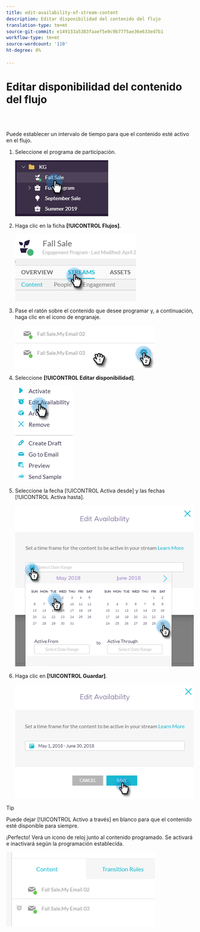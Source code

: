 ```yaml
---
title: edit-availability-of-stream-content
description: Editar disponibilidad del contenido del flujo
translation-type: tm+mt
source-git-commit: e149133a5383faaef5e9c9b7775ae36e633ed7b1
workflow-type: tm+mt
source-wordcount: '110'
ht-degree: 0%

---
```



# Editar disponibilidad del contenido del flujo

<br> 

Puede establecer un intervalo de tiempo para que el contenido esté activo en el flujo.

1. Seleccione el programa de participación.

   ![Imagen uno](/help/sky/assets/engagement-programs/edit-availability-of-stream-content/edit-availability-of-stream-content-1.png)

1. Haga clic en la ficha **[!UICONTROL Flujos]**.

   ![Imagen dos](/help/sky/assets/engagement-programs/edit-availability-of-stream-content/edit-availability-of-stream-content-2.png)

1. Pase el ratón sobre el contenido que desee programar y, a continuación, haga clic en el icono de engranaje.

   ![Imagen tres](/help/sky/assets/engagement-programs/edit-availability-of-stream-content/edit-availability-of-stream-content-3.png)

1. Seleccione **[!UICONTROL Editar disponibilidad]**.

   ![Imagen Cuatro](/help/sky/assets/engagement-programs/edit-availability-of-stream-content/edit-availability-of-stream-content-4.png)

1. Seleccione la fecha [!UICONTROL Activa desde] y las fechas [!UICONTROL Activa hasta].

   ![Imagen cinco](/help/sky/assets/engagement-programs/edit-availability-of-stream-content/edit-availability-of-stream-content-5.png)

1. Haga clic en **[!UICONTROL Guardar]**.

   ![Imagen seis](/help/sky/assets/engagement-programs/edit-availability-of-stream-content/edit-availability-of-stream-content-6.png)

>[!TIP]
>
>Puede dejar [!UICONTROL Activo a través] en blanco para que el contenido esté disponible para siempre.

¡Perfecto! Verá un icono de reloj junto al contenido programado. Se activará e inactivará según la programación establecida.

![Imagen siete](/help/sky/assets/engagement-programs/edit-availability-of-stream-content/edit-availability-of-stream-content-7.png)